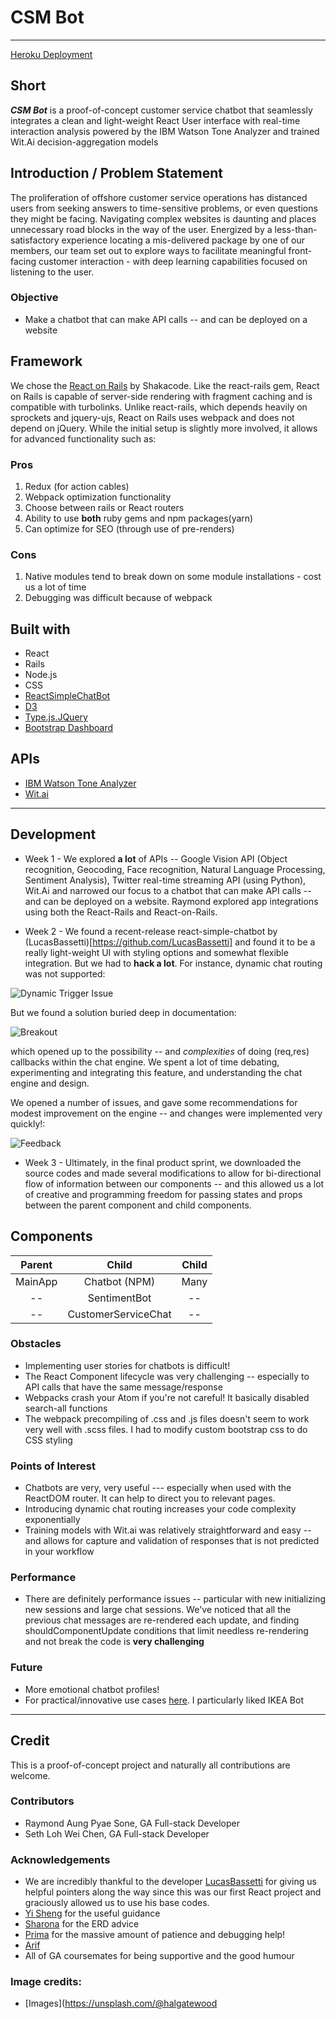 # CSM Bot
---
[Heroku Deployment](https://postalcsbot.herokuapp.com/)

## Short
***CSM Bot*** is a proof-of-concept customer service chatbot that seamlessly integrates a clean and light-weight React User interface with real-time interaction analysis powered by the IBM Watson Tone Analyzer and trained Wit.Ai decision-aggregation models

## Introduction / Problem Statement
The proliferation of offshore customer service operations has distanced users from seeking answers to time-sensitive problems, or even questions they might be facing. Navigating complex websites is daunting and places unnecessary road blocks in the way of the user. Energized by a less-than-satisfactory experience locating a mis-delivered package by one of our members, our team set out to explore ways to facilitate meaningful front-facing customer interaction - with deep learning capabilities focused on listening to the user.

### Objective
* Make a chatbot that can make API calls -- and can be deployed on a website

## Framework
We chose the [React on Rails](https://github.com/shakacode/react_on_rails) by Shakacode. Like the react-rails gem, React on Rails is capable of server-side rendering with fragment caching and is compatible with turbolinks. Unlike react-rails, which depends heavily on sprockets and jquery-ujs, React on Rails uses webpack and does not depend on jQuery. While the initial setup is slightly more involved, it allows for advanced functionality such as:

### Pros
1. Redux (for action cables)
2. Webpack optimization functionality
3. Choose between rails or React routers
4. Ability to use **both** ruby gems and npm packages(yarn)
5. Can optimize for SEO (through use of pre-renders)

### Cons
1. Native modules tend to break down on some module installations - cost us a lot of time
2. Debugging was difficult because of webpack

## Built with
* React
* Rails
* Node.js
* CSS
* [ReactSimpleChatBot](https://github.com/LucasBassetti/react-simple-chatbot)
* [D3](https://d3js.org/)
* [Type.js.JQuery](type.js)
* [Bootstrap Dashboard](https://startbootstrap.com/template-overviews/sb-admin/)

## APIs
* [IBM Watson Tone Analyzer](https://www.ibm.com/watson/developercloud/tone-analyzer.html)
* [Wit.ai](https://wit.ai/)

------
## Development
* Week 1 - We explored **a lot** of APIs -- Google Vision API (Object recognition, Geocoding, Face recognition, Natural Language Processing, Sentiment Analysis), Twitter real-time streaming API (using Python), Wit.Ai and narrowed our focus to a chatbot that can make API calls -- and can be deployed on a website. Raymond explored app integrations using both the React-Rails and React-on-Rails.

* Week 2 - We found a recent-release react-simple-chatbot by (LucasBassetti)[https://github.com/LucasBassetti] and found it to be a really light-weight UI with styling options and somewhat flexible integration. But we had to **hack a lot**. For instance, dynamic chat routing was not supported:

![Dynamic Trigger Issue](https://github.com/lackdaz/wdi-project4/blob/master/public/img/issues1.png)

But we found a solution buried deep in documentation:

![Breakout](https://github.com/lackdaz/wdi-project4/blob/master/public/img/solution1.png)

which opened up to the possibility -- and *complexities* of doing (req,res) callbacks within the chat engine. We spent a lot of time debating, experimenting and integrating this feature, and understanding the chat engine and design.

We opened a number of issues, and gave some recommendations for modest improvement on the engine -- and changes were implemented very quickly!:

![Feedback](https://github.com/lackdaz/wdi-project4/blob/master/public/img/feedback.png)


* Week 3 - Ultimately, in the final product sprint, we downloaded the source codes and made several modifications to allow for bi-directional flow of information between our components -- and this allowed us a lot of creative and programming freedom for passing states and props between the parent component and child components.

## Components

| Parent | Child                | Child  |
|:------:|:------:              |:------:|
| MainApp| Chatbot (NPM)        | Many   |
| --     | SentimentBot         | --     |
| --     | CustomerServiceChat  | --     |


### Obstacles
* Implementing user stories for chatbots is difficult!
* The React Component lifecycle was very challenging -- especially to API calls that have the same message/response
* Webpacks crash your Atom if you're not careful! It basically disabled search-all functions
* The webpack precompiling of .css and .js files doesn't seem to work very well with .scss files. I had to modify custom bootstrap css to do CSS styling

### Points of Interest
* Chatbots are very, very useful --- especially when used with the ReactDOM router. It can help to direct you to relevant pages.
* Introducing dynamic chat routing increases your code complexity exponentially
* Training models with Wit.ai was relatively straightforward and easy -- and allows for capture and validation of responses that is not predicted in your workflow

### Performance
* There are definitely performance issues -- particular with new initializing new sessions and large chat sessions. We've noticed that all the previous chat messages are re-rendered each update, and finding shouldComponentUpdate conditions that limit needless re-rendering and not break the code is **very challenging**

### Future
* More emotional chatbot profiles!
* For practical/innovative use cases [here](https://keyreply.com/botspeak/). I particularly liked IKEA Bot
------

## Credit
This is a proof-of-concept project and naturally all contributions are welcome.

### Contributors
* Raymond Aung Pyae Sone, GA Full-stack Developer
* Seth Loh Wei Chen, GA Full-stack Developer

### Acknowledgements
* We are incredibly thankful to the developer [LucasBassetti](https://github.com/LucasBassetti) for giving us helpful pointers along the way since this was our first React project and graciously allowed us to use his base codes.
* [Yi Sheng](https://github.com/yisheng90) for the useful guidance
* [Sharona](https://github.com/sharona1610) for the ERD advice
* [Prima](https://github.com/primaulia) for the massive amount of patience and debugging help!
* [Arif](https://github.com/ayepRahman)
* All of GA coursemates for being supportive and the good humour

### Image credits:
* [Images](https://unsplash.com/@halgatewood
